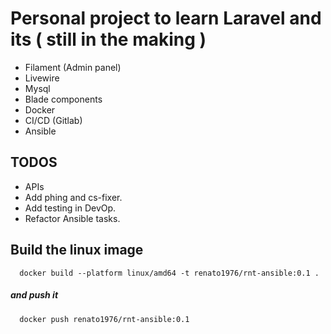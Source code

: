 # Personal project to learn Laravel and its ( still in the making ) 
   - Filament (Admin panel)
   - Livewire
   - Mysql
   - Blade components
   - Docker
   - CI/CD (Gitlab)
   - Ansible

## TODOS

   - APIs
   - Add phing and cs-fixer.
   - Add testing in DevOp.
   - Refactor Ansible tasks.

## Build the linux image
      docker build --platform linux/amd64 -t renato1976/rnt-ansible:0.1 .
   ##### and push it
      docker push renato1976/rnt-ansible:0.1 


